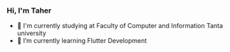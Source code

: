 
### Hi, I'm Taher
- 🔭 I'm currently studying at Faculty of Computer and Information Tanta university
- 🌱 I’m currently learning Flutter Development

